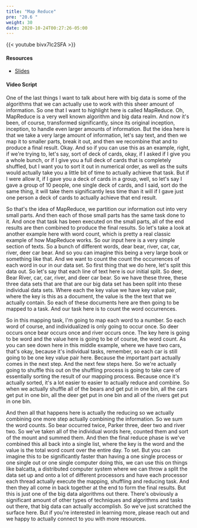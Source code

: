 ```yaml
---
title: "Map Reduce"
pre: "20.6 "
weight: 30
date: 2020-10-24T00:27:26-05:00
---
```


{{< youtube bivx7Ic2SFA >}}

#### Resources
* [Slides](../slides/20-BigData.pdf)

#### Video Script

One of the last things I want to talk about here with big data is some of the algorithms that we can actually use to work with this sheer amount of information. So one that I want to highlight here is called MapReduce. Oh, MapReduce is a very well known algorithm and big data realm. And now it's been, of course, transformed significantly, since its original inception, inception, to handle even larger amounts of information. But the idea here is that we take a very large amount of information, let's say text, and then we map it to smaller parts, break it out, and then we recombine that and to produce a final result. Okay. And so if you can use this as an example, right, if we're trying to, let's say, sort of deck of cards, okay, if I asked if I give you a whole bunch, or if I give you a full deck of cards that is completely shuffled, but I want you to sort it out in numerical order, as well as the suits would actually take you a little bit of time to actually achieve that task. But if I were allow it, if I gave you a deck of cards in a group, well, so let's say I gave a group of 10 people, one single deck of cards, and I said, sort do the same thing, it will take them significantly less time than it will if I gave just one person a deck of cards to actually achieve that end result. 

So that's the idea of MapReduce, we partition our information out into very small parts. And then each of those small parts has the same task done to it. And once that task has been executed on the small parts, all of the end results are then combined to produce the final results. So let's take a look at another example here with word count, which is pretty a real classic example of how MapReduce works. So our input here is a very simple section of texts. So a bunch of different words, dear bear, river, car, car, river, deer car bear. And so you can imagine this being a very large book or something like that. And we want to count the count the occurrences of each word in our in our data set. So first thing that we do here, let's split this data out. So let's say that each line of text here is our initial split. So deer, Bear River, car, car, river, and deer car bear. So we have these three, these three data sets that are that are our big data set has been split into these individual data sets. Where each the key value we have key value pair, where the key is this as a document, the value is the the text that we actually contain. So each of these documents here are then going to be mapped to a task. And our task here is to count the word occurrences. 

So in this mapping task, I'm going to map each word to a number. So each word of course, and individualized is only going to occur once. So deer occurs once bear occurs once and river occurs once. The key here is going to be word and the value here is going to be of course, the word count. As you can see down here in this middle example, where we have two cars, that's okay, because it's individual tasks, remember, so each car is still going to be one key value pair here. Because the important part actually comes in the next step. And the next few steps here. So we're actually going to shuffle this out on the shuffling process is going to take care of essentially sorting the result of our mapping process. Because once it's actually sorted, it's a lot easier to easier to actually reduce and combine. So when we actually shuffle all of the bears and get put in one bin, all the cars get put in one bin, all the deer get put in one bin and all of the rivers get put in one bin. 

And then all that happens here is actually the reducing so we actually combining one more step actually combining the information. So we sum the word counts. So bear occurred twice, Parker three, deer two and river two. So we've taken all of the individual words here, counted them and sort of the mount and summed them. And then the final reduce phase is we've combined this all back into a single list, where the key is the word and the value is the total word count over the entire day. To set. But you can imagine this to be significantly faster than having a one single process or one single out or one single computer doing this, we can use this on things like balcatta, a distributed computer system where we can throw a split the data set up and onto a lot of different processors and have each processor each thread actually execute the mapping, shuffling and reducing task. And then they all come in back together at the end to form the final results. But this is just one of the big data algorithms out there. There's obviously a significant amount of other types of techniques and algorithms and tasks out there, that big data can actually accomplish. So we've just scratched the surface here. But if you're interested in learning more, please reach out and we happy to actually connect to you with more resources. 

